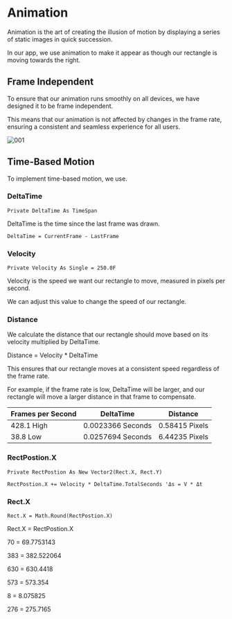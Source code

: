 # Animation

Animation is the art of creating the illusion of motion by displaying a series of static images in quick succession.

In our app, we use animation to make it appear as though our rectangle is moving towards the right.


## Frame Independent


To ensure that our animation runs smoothly on all devices, we have designed it to be frame independent.

This means that our animation is not affected by changes in the frame rate,
ensuring a consistent and seamless experience for all users.

![001](https://github.com/JoeLumbley/Animation/assets/77564255/63b4a8fb-5097-4887-8d16-1b09fb8a209a)



## Time-Based Motion

To implement time-based motion, we use.


### DeltaTime
```
Private DeltaTime As TimeSpan
```
DeltaTime is the time since the last frame was drawn.

```
DeltaTime = CurrentFrame - LastFrame
```

### Velocity

```
Private Velocity As Single = 250.0F
```

Velocity is the speed we want our rectangle to move, measured in pixels per second.


We can adjust this value to change the speed of our rectangle.




### Distance

We calculate the distance that our rectangle should move based on its velocity multiplied by DeltaTime.

Distance = Velocity * DeltaTime

This ensures that our rectangle moves at a consistent speed regardless of the frame rate.

For example, if the frame rate is low, DeltaTime will be larger, and our rectangle will move a larger distance in that frame to compensate.

| Frames per Second | DeltaTime | Distance |
| --- | --- | --- |
| 428.1 High | 0.0023366 Seconds | 0.58415 Pixels|
| 38.8 Low | 0.0257694 Seconds | 6.44235 Pixels|

### RectPostion.X
```
Private RectPostion As New Vector2(Rect.X, Rect.Y)
```

```
RectPostion.X += Velocity * DeltaTime.TotalSeconds 'Δs = V * Δt
```
  


### Rect.X
```
Rect.X = Math.Round(RectPostion.X)
```


Rect.X = RectPostion.X

70 = 69.7753143

383 = 382.522064

630 = 630.4418

573 = 573.354

8 = 8.075825

276 = 275.7165

